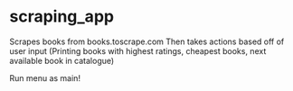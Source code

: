 # scraping_app
Scrapes books from books.toscrape.com
Then takes actions based off of user input (Printing books with highest ratings, cheapest books, next available book in catalogue)

Run menu as main!
